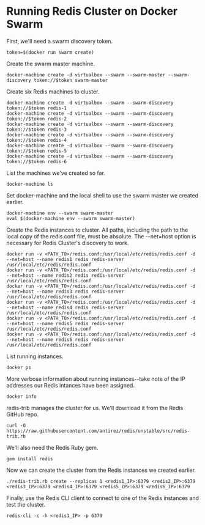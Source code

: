 # Running Redis Cluster on Docker Swarm

First, we'll need a swarm discovery token.

```
token=$(docker run swarm create)
```

Create the swarm master machine.

```
docker-machine create -d virtualbox --swarm --swarm-master --swarm-discovery token://$token swarm-master
```

Create six Redis machines to cluster.

```
docker-machine create -d virtualbox --swarm --swarm-discovery token://$token redis-1
docker-machine create -d virtualbox --swarm --swarm-discovery token://$token redis-2
docker-machine create -d virtualbox --swarm --swarm-discovery token://$token redis-3
docker-machine create -d virtualbox --swarm --swarm-discovery token://$token redis-4
docker-machine create -d virtualbox --swarm --swarm-discovery token://$token redis-5
docker-machine create -d virtualbox --swarm --swarm-discovery token://$token redis-6
```

List the machines we've created so far.

```
docker-machine ls
```

Set docker-machine and the local shell to use the swarm master we created earlier.

```
docker-machine env --swarm swarm-master
eval $(docker-machine env --swarm swarm-master)
```

Create the Redis instances to cluster. All paths, including the path to the local copy of the redis.conf file, must be absolute. The --net=host option is necessary for Redis Cluster's discovery to work.

```
docker run -v <PATH_TO>/redis.conf:/usr/local/etc/redis/redis.conf -d --net=host --name redis1 redis redis-server /usr/local/etc/redis/redis.conf
docker run -v <PATH_TO>/redis.conf:/usr/local/etc/redis/redis.conf -d --net=host --name redis2 redis redis-server /usr/local/etc/redis/redis.conf
docker run -v <PATH_TO>/redis.conf:/usr/local/etc/redis/redis.conf -d --net=host --name redis3 redis redis-server /usr/local/etc/redis/redis.conf
docker run -v <PATH_TO>/redis.conf:/usr/local/etc/redis/redis.conf -d --net=host --name redis4 redis redis-server /usr/local/etc/redis/redis.conf
docker run -v <PATH_TO>/redis.conf:/usr/local/etc/redis/redis.conf -d --net=host --name redis5 redis redis-server /usr/local/etc/redis/redis.conf
docker run -v <PATH_TO>/redis.conf:/usr/local/etc/redis/redis.conf -d --net=host --name redis6 redis redis-server /usr/local/etc/redis/redis.conf
```

List running instances.

```
docker ps
```

More verbose information about running instances--take note of the IP addresses our Redis intances have been assigned.
```
docker info
```

redis-trib manages the cluster for us. We'll download it from the Redis GitHub repo.
```
curl -O https://raw.githubusercontent.com/antirez/redis/unstable/src/redis-trib.rb
```

We'll also need the Redis Ruby gem.
```
gem install redis
```

Now we can create the cluster from the Redis instances we created earlier.
```
./redis-trib.rb create --replicas 1 <redis1_IP>:6379 <redis2_IP>:6379 <redis3_IP>:6379 <redis4_IP>:6379 <redis5_IP>:6379 <redis6_IP>:6379
```

Finally, use the Redis CLI client to connect to one of the Redis instances and test the cluster.
```
redis-cli -c -h <redis1_IP> -p 6379
```
